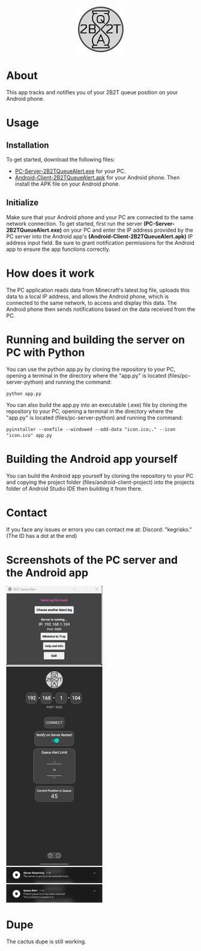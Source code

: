 <p align="center"><img src="files/logo.png" width="128" height="128"></p>

# About
This app tracks and notifies you of your 2B2T queue position on your Android phone.

# Usage

## Installation
To get started, download the following files:
- [PC-Server-2B2TQueueAlert.exe](https://github.com/cagritaskn/2b2t-queue-alert-android/releases/download/release/PC-Server-2B2TQueueAlert.exe) for your PC.
- [Android-Client-2B2TQueueAlert.apk](https://github.com/cagritaskn/2b2t-queue-alert-android/releases/download/release/Android-Client-2B2TQueueAlert.apk) for your Android phone.
Then install the APK file on your Android phone.

## Initialize
Make sure that your Android phone and your PC are connected to the same network connection.
To get started, first run the server **(PC-Server-2B2TQueueAlert.exe)** on your PC and enter the IP address provided by the PC server into the Android app's **(Android-Client-2B2TQueueAlert.apk)** IP address input field. Be sure to grant notification permissions for the Android app to ensure the app functions correctly.

# How does it work
The PC application reads data from Minecraft's latest.log file, uploads this data to a local IP address, and allows the Android phone, which is connected to the same network, to access and display this data. The Android phone then sends notifications based on the data received from the PC.

# Running and building the server on PC with Python
You can use the python app.py by cloning the repository to your PC, opening a terminal in the directory where the "app.py" is located (files/pc-server-python) and running the command:
```
python app.py
```

You can also build the app.py into an executable (.exe) file by cloning the repository to your PC, opening a terminal in the directory where the "app.py" is located (files/pc-server-python) and running the command:
```
pyinstaller --onefile --windowed --add-data "icon.ico;." --icon "icon.ico" app.py
```
# Building the Android app yourself
You can build the Android app yourself by cloning the repository to your PC and copying the project folder (files/android-client-project) into the projects folder of Android Studio IDE then building it from there.

# Contact
If you face any issues or errors you can contact me at:
Discord: "kegrisko." (The ID has a dot at the end)

# Screenshots of the PC server and the Android app

<img src="files/server-screenshot.png" width="256" >

<img src="files/client-screenshot.png" width="256" >

<img src="files/restart-notification-screenshot.png" width="256" >

<img src="files/queue-notification-screenshot.png" width="256" >

# Dupe
The cactus dupe is still working.
